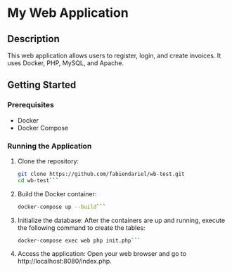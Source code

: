# My Web Application

## Description
This web application allows users to register, login, and create invoices. It uses Docker, PHP, MySQL, and Apache.

## Getting Started

### Prerequisites
- Docker
- Docker Compose

### Running the Application

1. Clone the repository:
   ```bash
   git clone https://github.com/fabiendariel/wb-test.git
   cd wb-test```

2. Build the Docker container:
   ```bash
   docker-compose up --build```
   
3. Initialize the database: After the containers are up and running, execute the following command to create the tables:
   ```bash
   docker-compose exec web php init.php```
   
4. Access the application: Open your web browser and go to http://localhost:8080/index.php.
